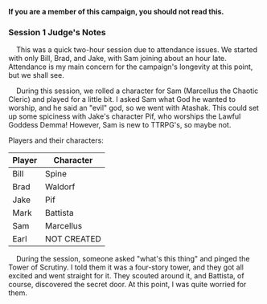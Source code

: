 
**If you are a member of this campaign, you should not read this.**

### Session 1 Judge's Notes

&nbsp;&nbsp;&nbsp;&nbsp;This was a quick two-hour session due to attendance issues. We started 
with only Bill, Brad, and Jake, with Sam joining about an hour late. Attendance is my main concern for the 
campaign's longevity at this point, but we shall see.

&nbsp;&nbsp;&nbsp;&nbsp;During this session, we rolled a character for Sam (Marcellus the Chaotic 
Cleric) and played for a little bit. I asked Sam what God he wanted to worship, and he said an 
"evil" god, so we went with Atashak. This could set up some spiciness with Jake's character Pif, who 
worships the Lawful Goddess Demma! However, Sam is new to TTRPG's, so maybe not.

Players and their characters:

| Player      | Character   |
| ----------- | ----------- |
| Bill        | Spine       |
| Brad        | Waldorf     |
| Jake        | Pif         |
| Mark        | Battista    |
| Sam         | Marcellus   |
| Earl        | NOT CREATED |

&nbsp;&nbsp;&nbsp;&nbsp;During the session, someone asked "what's this thing" and pinged the Tower 
of Scrutiny. I told them it was a four-story tower, and they got all excited and went straight for 
it. They scouted around it, and Battista, of course, discovered the secret door. At this point, I 
was quite worried for them.